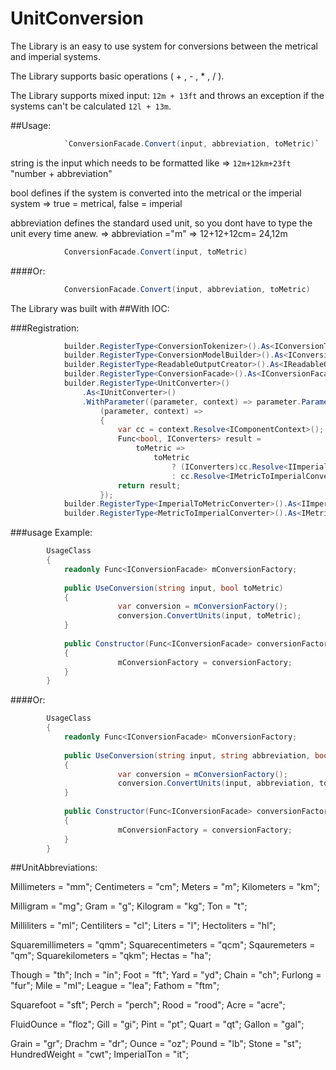# UnitConversion

The Library is an easy to use system for conversions between the metrical and imperial systems.

The Library supports basic operations ( + , - , * , / ).

The Library supports mixed input: ``12m + 13ft`` and throws an exception if the systems can't be calculated ``12l + 13m``.

##Usage:
```c#
            `ConversionFacade.Convert(input, abbreviation, toMetric)`
```
string is the input which needs to be formatted like => `12m+12km+23ft`
"number + abbreviation"

bool defines if the system is converted into the metrical or the imperial system => true = metrical, false = imperial

abbreviation defines the standard used unit, so you dont have to type the unit every time anew. => abbreviation ="m" => 12+12+12cm= 24,12m

```c#
            ConversionFacade.Convert(input, toMetric)
```
####Or:
```c#
            ConversionFacade.Convert(input, abbreviation, toMetric)
```
The Library was built with
##With IOC:

###Registration:
```c#
            builder.RegisterType<ConversionTokenizer>().As<IConversionTokenizer>();
            builder.RegisterType<ConversionModelBuilder>().As<IConversionModelBuilder>();
            builder.RegisterType<ReadableOutputCreator>().As<IReadableOutputCreator>();
            builder.RegisterType<ConversionFacade>().As<IConversionFacade>();
            builder.RegisterType<UnitConverter>()
                .As<IUnitConverter>()
                .WithParameter((parameter, context) => parameter.ParameterType == typeof(Func<bool, IConverters>),
                    (parameter, context) =>
                    {
                        var cc = context.Resolve<IComponentContext>();
                        Func<bool, IConverters> result =
                            toMetric =>
                                toMetric
                                    ? (IConverters)cc.Resolve<IImperialToMetricConverter>()
                                    : cc.Resolve<IMetricToImperialConverter>();
                        return result;
                    });
            builder.RegisterType<ImperialToMetricConverter>().As<IImperialToMetricConverter>();
            builder.RegisterType<MetricToImperialConverter>().As<IMetricToImperialConverter>();
``` 
###usage Example:
```c#
        UsageClass
        {
            readonly Func<IConversionFacade> mConversionFactory;
            
            public UseConversion(string input, bool toMetric)
            {
                        var conversion = mConversionFactory();
                        conversion.ConvertUnits(input, toMetric);
            }
            
            public Constructor(Func<IConversionFacade> conversionFactory)
            {
                        mConversionFactory = conversionFactory;
            }
        }
```
####Or:         
```c#
        UsageClass
        {
            readonly Func<IConversionFacade> mConversionFactory;
            
            public UseConversion(string input, string abbreviation, bool toMetric)
            {
                        var conversion = mConversionFactory();
                        conversion.ConvertUnits(input, abbreviation, toMetric);
            }
            
            public Constructor(Func<IConversionFacade> conversionFactory)
            {
                        mConversionFactory = conversionFactory;
            }
        }
```   
##UnitAbbreviations:

Millimeters = "mm";
Centimeters = "cm";
Meters = "m";
Kilometers = "km";

Milligram = "mg";
Gram = "g";
Kilogram = "kg";
Ton = "t";

Milliliters = "ml";
Centiliters = "cl";
Liters = "l";
Hectoliters = "hl";

Squaremillimeters = "qmm";
Squarecentimeters = "qcm";
Sqauremeters = "qm";
Squarekilometers = "qkm";
Hectas = "ha";

Though = "th";
Inch = "in";
Foot = "ft";
Yard = "yd";
Chain = "ch";
Furlong = "fur";
Mile = "mI";
League = "lea";
Fathom = "ftm";

Squarefoot = "sft";
Perch = "perch";
Rood = "rood";
Acre = "acre";

FluidOunce = "floz";
Gill = "gi";
Pint = "pt";
Quart = "qt";
Gallon = "gal";

Grain = "gr";
Drachm = "dr";
Ounce = "oz";
Pound = "lb";
Stone = "st";
HundredWeight = "cwt";
ImperialTon = "it";
